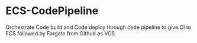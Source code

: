 # ECS-CodePipeline
Orchestrate Code build and Code deploy through code pipeline to give CI to ECS followed by Fargate from Github as VCS
